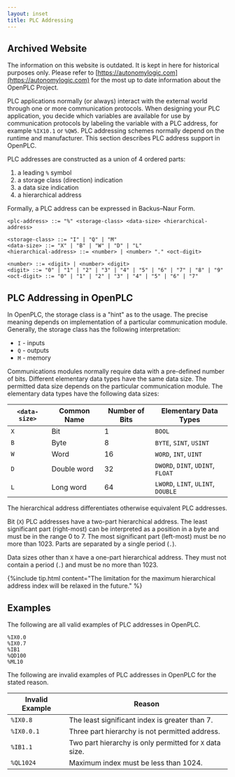 ```yaml
---
layout: inset
title: PLC Addressing
--- 
```


## Archived Website
The information on this website is outdated. It is kept in here for historical purposes only. Please refer to [https://autonomylogic.com](https://autonomylogic.com) for the most up to date information about the OpenPLC Project.

PLC applications normally (or always) interact with the external world
through one or more communication protocols. When designing your PLC
application, you decide which variables are available for use by communication
protocols by labeling the variable with a PLC address, for example
`%IX10.1` or `%QW5`. PLC addressing schemes normally depend on the
runtime and manufacturer. This section describes PLC address support
in OpenPLC.

PLC addresses are constructed as a union of 4 ordered parts:

1. a leading `%` symbol
2. a storage class (direction) indication
3. a data size indication
4. a hierarchical address

Formally, a PLC address can be expressed in Backus–Naur Form.

```
<plc-address> ::= "%" <storage-class> <data-size> <hierarchical-address>

<storage-class> ::= "I" | "Q" | "M"
<data-size> ::= "X" | "B" | "W" | "D" | "L"
<hierarchical-address> ::= <number> | <number> "." <oct-digit>

<number> ::= <digit> | <number> <digit>
<digit> ::= "0" | "1" | "2" | "3" | "4" | "5" | "6" | "7" | "8" | "9"
<oct-digit> ::= "0" | "1" | "2" | "3" | "4" | "5" | "6" | "7"
```

## PLC Addressing in OpenPLC

In OpenPLC, the storage class is a "hint" as to the usage. The precise
meaning depends on implementation of a particular communication module.
Generally, the storage class has the following interpretation:

* `I` - inputs
* `Q` - outputs
* `M` - memory

Communications modules normally require data with a pre-defined number of bits.
Different elementary data types have the same data size. The permitted data
size depends on the particular communication module. The elementary data types
have the following data sizes:

<div class="table-wrapper" markdown="block">

| `<data-size>` | Common Name | Number of Bits | Elementary Data Types    |
|---------------|-------------|----------------|--------------------------|
| `X`           | Bit         | 1              | `BOOL`                   |
| `B`           | Byte        | 8              | `BYTE`, `SINT`, `USINT`  |
| `W`           | Word        | 16             | `WORD`, `INT`, `UINT`    |
| `D`           | Double word | 32             | `DWORD`, `DINT`, `UDINT`, `FLOAT`  |
| `L`           | Long word   | 64             | `LWORD`, `LINT`, `ULINT`, `DOUBLE` |

</div>

The hierarchical address differentiates otherwise equivalent PLC addresses.

Bit (`X`) PLC addresses have a two-part hierarchical address. The least
significant part (right-most) can be interpreted as a position in a byte and
must be in the range 0 to 7. The most significant part (left-most) must be no
more than 1023. Parts are separated by a single period (`.`).

Data sizes other than `X` have a one-part hierarchical address. They must not
contain a period (`.`) and must be no more than 1023.

{%include tip.html content="The limitation for the maximum hierarchical
address index will be relaxed in the future." %}

## Examples

The following are all valid examples of PLC addresses in OpenPLC.

```
%IX0.0
%IX0.7
%IB1
%QD100
%ML10
```

The following are invalid examples of PLC addresses in OpenPLC for the stated
reason.

| Invalid Example | Reason                                                  |
|-----------------|---------------------------------------------------------|
| `%IX0.8`        | The least significant index is greater than 7.          |
| `%IX0.0.1`      | Three part hierarchy is not permitted address.          |
| `%IB1.1`        | Two part hierarchy is only permitted for `X` data size. |
| `%QL1024`       | Maximum index must be less than 1024.                   |
